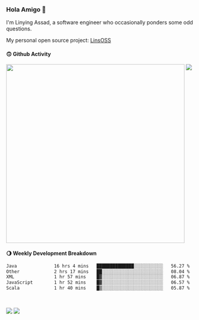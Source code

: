 ### Hola Amigo 🤣   

I'm Linying Assad, a software engineer who occasionally ponders some odd questions.  

My personal open source project: [LinsOSS](https://github.com/linsoss)
 
#### 🙃 Github Activity 
<div>
  <img src="https://github-readme-stats.vercel.app/api?username=al-assad&show_icons=true" align="top" style="display: inline-block;" width="480"/>
  <img src="https://github-readme-stats.vercel.app/api/top-langs/?username=al-assad&hide=css,html&langs_count=8&layout=compact" align="top" style="display: inline-block;"/>
</div>

#### 🌖 Weekly Development Breakdown
<!--START_SECTION:waka-->

```txt
Java              16 hrs 4 mins   ██████████████░░░░░░░░░░░   56.27 %
Other             2 hrs 17 mins   ██░░░░░░░░░░░░░░░░░░░░░░░   08.04 %
XML               1 hr 57 mins    █▓░░░░░░░░░░░░░░░░░░░░░░░   06.87 %
JavaScript        1 hr 52 mins    █▓░░░░░░░░░░░░░░░░░░░░░░░   06.57 %
Scala             1 hr 40 mins    █▒░░░░░░░░░░░░░░░░░░░░░░░   05.87 %
```

<!--END_SECTION:waka-->

<br>

<a href="https://twitter.com/assad_lin"><img src="https://img.shields.io/badge/Twitter-@assad__lin-blue?style=flat&logo=twitter" /></a>
<a href="https://al-assad.github.io"><img src="https://img.shields.io/badge/Blogs-Linying_Assad's_Blog-yellow?style=flat&logo=github" /></a>

